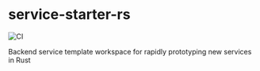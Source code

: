 # service-starter-rs
![CI](https://github.com/jkile/service-starter-rs/actions/workflows/rust.yml/badge.svg)

Backend service template workspace for rapidly prototyping new services in Rust
